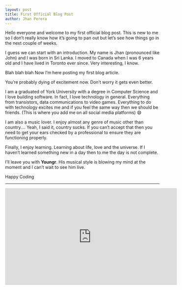 ```yaml
---
layout: post
title: First Official Blog Post
author: Jhan Perera
---
```

Hello everyone and welcome to my first official blog post. This is new to me so I don’t really know how it’s going to pan out but let’s see how things go in the next couple of weeks.

I guess we can start with an introduction. My name is Jhan (pronounced like John) and I was born in Sri Lanka. I moved to Canada when I was 6 years old and I have lived in Toronto ever since. Very interesting, I know.

Blah blah blah Now I’m here posting my first blog article.

You’re probably dying of excitement now. Don’t worry it gets even better.

I am a graduated of York University with a degree in Computer Science and I love building software. In fact, I love technology in general. Everything from transistors, data communications to video games. Everything to do with technology excites me and if you feel the same way then we should be friends. (This is where you add me on all social media platforms)  :smile:

I am also a music lover. I enjoy almost any genre of music other than country…. Yeah, I said it, country sucks. If you can’t accept that then you need to get your ears checked by a professional to ensure they are functioning properly.

Finally, I enjoy learning. Learning about life, love and the universe. If I haven’t learned something new in a day then to me the day is not complete.

I’ll leave you with **Youngr**. His musical style is blowing my mind at the moment and I can’t wait to see him live.

Happy Coding

****
<center>
<iframe width="560" height="315" src="https://www.youtube-nocookie.com/embed/MLX8zFgsrlU" frameborder="0" allowfullscreen></iframe>
</center>

